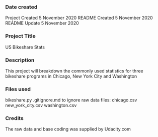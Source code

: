 ### Date created
Project Created 5 November 2020
README Created 5 November 2020
README Update 5 November 2020

### Project Title
US Bikeshare Stats  

### Description
This project will breakdown the commonly used statistics for three bikeshare programs in Chicago, New York City and Washington

### Files used
bikeshare.py
.gitignore.md to ignore raw data files:
chicago.csv
new_york_city.csv
washington.csv

### Credits
The raw data and base coding was supplied by Udacity.com
